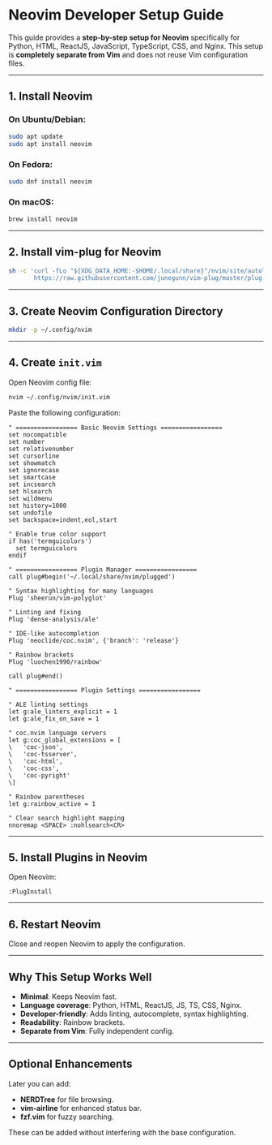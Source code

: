 # Neovim Developer Setup Guide

This guide provides a **step-by-step setup for Neovim** specifically for Python, HTML, ReactJS, JavaScript, TypeScript, CSS, and Nginx. This setup is **completely separate from Vim** and does not reuse Vim configuration files.

---

## 1. Install Neovim

### On Ubuntu/Debian:

```bash
sudo apt update
sudo apt install neovim
```

### On Fedora:

```bash
sudo dnf install neovim
```

### On macOS:

```bash
brew install neovim
```

---

## 2. Install vim-plug for Neovim

```bash
sh -c 'curl -fLo "${XDG_DATA_HOME:-$HOME/.local/share}"/nvim/site/autoload/plug.vim --create-dirs \
       https://raw.githubusercontent.com/junegunn/vim-plug/master/plug.vim'
```

---

## 3. Create Neovim Configuration Directory

```bash
mkdir -p ~/.config/nvim
```

---

## 4. Create `init.vim`

Open Neovim config file:

```bash
nvim ~/.config/nvim/init.vim
```

Paste the following configuration:

```vim
" ================= Basic Neovim Settings =================
set nocompatible
set number
set relativenumber
set cursorline
set showmatch
set ignorecase
set smartcase
set incsearch
set hlsearch
set wildmenu
set history=1000
set undofile
set backspace=indent,eol,start

" Enable true color support
if has('termguicolors')
  set termguicolors
endif

" ================= Plugin Manager =================
call plug#begin('~/.local/share/nvim/plugged')

" Syntax highlighting for many languages
Plug 'sheerun/vim-polyglot'

" Linting and fixing
Plug 'dense-analysis/ale'

" IDE-like autocompletion
Plug 'neoclide/coc.nvim', {'branch': 'release'}

" Rainbow brackets
Plug 'luochen1990/rainbow'

call plug#end()

" ================= Plugin Settings =================

" ALE linting settings
let g:ale_linters_explicit = 1
let g:ale_fix_on_save = 1

" coc.nvim language servers
let g:coc_global_extensions = [
\   'coc-json',
\   'coc-tsserver',
\   'coc-html',
\   'coc-css',
\   'coc-pyright'
\]

" Rainbow parentheses
let g:rainbow_active = 1

" Clear search highlight mapping
nnoremap <SPACE> :nohlsearch<CR>
```

---

## 5. Install Plugins in Neovim

Open Neovim:

```vim
:PlugInstall
```

---

## 6. Restart Neovim

Close and reopen Neovim to apply the configuration.

---

## Why This Setup Works Well

* **Minimal**: Keeps Neovim fast.
* **Language coverage**: Python, HTML, ReactJS, JS, TS, CSS, Nginx.
* **Developer-friendly**: Adds linting, autocomplete, syntax highlighting.
* **Readability**: Rainbow brackets.
* **Separate from Vim**: Fully independent config.

---

## Optional Enhancements

Later you can add:

* **NERDTree** for file browsing.
* **vim-airline** for enhanced status bar.
* **fzf.vim** for fuzzy searching.

These can be added without interfering with the base configuration.
